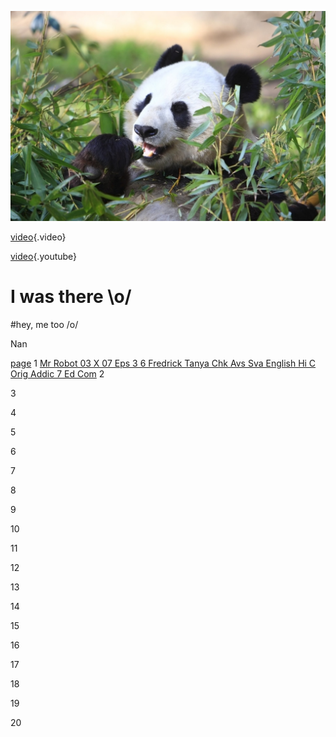 ![Panda](/uploads/panda.jpg "Panda")

[video](https://cdn.media.ccc.de/congress/2017/h264-sd/34c3-8740-eng-deu-spa-The_Internet_in_Cuba_A_Story_of_Community_Resilience_sd.mp4){.video}
<!-- TITLE: Home -->
<!-- SUBTITLE: A quick summary of Home -->


[video](https://www.youtube.com/watch?v=qmjOd9Dlr34){.youtube}

# I was there \o/
#hey, me too /o/

Nan

[page](page)
1
[Mr Robot 03 X 07 Eps 3 6 Fredrick Tanya Chk Avs Sva English Hi C Orig Addic 7 Ed Com](/uploads/mr-robot-03-x-07-eps-3-6-fredrick-tanya-chk-avs-sva-english-hi-c-orig-addic-7-ed-com.srt "Mr Robot 03 X 07 Eps 3 6 Fredrick Tanya Chk Avs Sva English Hi C Orig Addic 7 Ed Com")
2

3

4

5

6

7

8

9

10

11

12

13

14

15

16

17

18

19

20